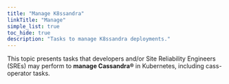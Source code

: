 ```yaml
---
title: "Manage K8ssandra"
linkTitle: "Manage"
simple_list: true
toc_hide: true
description: "Tasks to manage K8ssandra deployments."
---
```


This topic presents tasks that developers and/or Site Reliability Engineers (SREs) may perform to **manage Cassandra&reg;** in Kubernetes, including cass-operator tasks.  